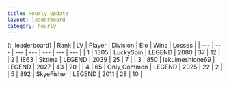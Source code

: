```yaml
---
title: Hourly Update
layout: leaderboard
category: hourly
---
```


{: .leaderboard}
| Rank | LV | Player | Division | Elo | Wins | Losses |
| --- | --- | --- | --- | --- | --- | --- |
| <span data-change="0">1</span> | 1305 | <span title="ID: 498412">LuckySpin</span> | LEGEND | <span data-change="0">2080</span> | <span data-change="0">37</span> | <span data-change="0">12</span> |
| <span data-change="0">2</span> | 1863 | <span title="ID: 353063">Sktima</span> | LEGEND | <span data-change="0">2039</span> | <span data-change="0">25</span> | <span data-change="0">7</span> |
| <span data-change="0">3</span> | 850 | <span title="ID: 562775">lekuimeshione69</span> | LEGEND | <span data-change="0">2027</span> | <span data-change="0">43</span> | <span data-change="0">20</span> |
| <span data-change="0">4</span> | 65 | <span title="ID: 714324">Only_Common</span> | LEGEND | <span data-change="1">2025</span> | <span data-change="2">22</span> | <span data-change="1">2</span> |
| <span data-change="3">5</span> | 892 | <span title="ID: 174926">SkyeFisher</span> | LEGEND | <span data-change="12">2011</span> | <span data-change="4">28</span> | <span data-change="2">10</span> |